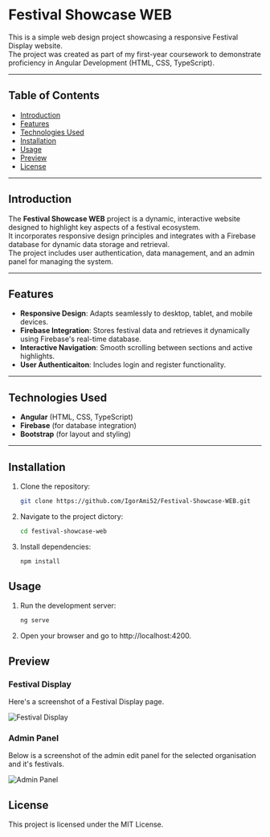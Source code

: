 # Festival Showcase WEB

This is a simple web design project showcasing a responsive Festival Display website.  
The project was created as part of my first-year coursework to demonstrate proficiency in Angular Development (HTML, CSS, TypeScript).

---

## Table of Contents
- [Introduction](#introduction)
- [Features](#features)
- [Technologies Used](#technologies-used)
- [Installation](#installation)
- [Usage](#usage)
- [Preview](#preview)
- [License](#license)

---

## Introduction

The **Festival Showcase WEB** project is a dynamic, interactive website designed to highlight key aspects of a festival ecosystem.  
It incorporates responsive design principles and integrates with a Firebase database for dynamic data storage and retrieval.  
The project includes user authentication, data management, and an admin panel for managing the system.

---

## Features

- **Responsive Design**: Adapts seamlessly to desktop, tablet, and mobile devices.
- **Firebase Integration**: Stores festival data and retrieves it dynamically using Firebase's real-time database.
- **Interactive Navigation**: Smooth scrolling between sections and active highlights.
- **User Authenticaiton**: Includes login and register functionality.

---

## Technologies Used

- **Angular** (HTML, CSS, TypeScript)
- **Firebase** (for database integration)
- **Bootstrap** (for layout and styling)

---

## Installation

1. Clone the repository:
   ```bash
   git clone https://github.com/IgorAmi52/Festival-Showcase-WEB.git
2. Navigate to the project dictory:
   ```bash
   cd festival-showcase-web
3. Install dependencies:
   ```bash
   npm install
## Usage

1. Run the development server:
   ```bash
   ng serve
2. Open your browser and go to http://localhost:4200.

## Preview

### Festival Display
Here's a screenshot of a Festival Display page.

![Festival Display](assets/images//festival_display_preview.png)

### Admin Panel 
Below is a screenshot of the admin edit panel for the selected organisation and it's festivals.

![Admin Panel](assets/images//admin_panel_preview.png)

## License

This project is licensed under the MIT License.
